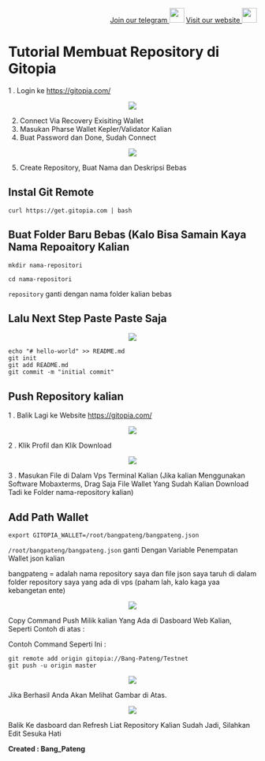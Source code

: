 <p style="font-size:14px" align="right">
<a href="https://t.me/bangpateng_group" target="_blank">Join our telegram <img src="https://user-images.githubusercontent.com/50621007/183283867-56b4d69f-bc6e-4939-b00a-72aa019d1aea.png" width="30"/></a>
<a href="https://bangpateng.com/" target="_blank">Visit our website <img src="https://user-images.githubusercontent.com/38981255/184068977-2d456b1a-9b50-4b75-a0a7-4909a7c78991.png" width="30"/></a>
</p>

# Tutorial Membuat Repository di Gitopia

1 . Login ke https://gitopia.com/

<p align="center">
  <img height="auto" height="auto" src="https://user-images.githubusercontent.com/38981255/201937434-8cb51337-b53b-435a-a168-fe6de4dcfdcd.JPG">
</p>

2. Connect Via Recovery Exisiting Wallet
3. Masukan Pharse Wallet Kepler/Validator Kalian
4. Buat Password dan Done, Sudah Connect

<p align="center">
  <img height="auto" height="auto" src="https://user-images.githubusercontent.com/38981255/201937686-68dd3dca-db89-413e-aeae-a9f2f9bbd018.jpg">
</p>

5. Create Repository, Buat Nama dan Deskripsi Bebas

## Instal Git Remote
```
curl https://get.gitopia.com | bash
```
## Buat Folder Baru Bebas (Kalo Bisa Samain Kaya Nama Repoaitory Kalian
```
mkdir nama-repositori
```
```
cd nama-repositori
```
`repository` ganti dengan nama folder kalian bebas

## Lalu Next Step Paste Paste Saja

<p align="center">
  <img height="auto" height="auto" src="https://user-images.githubusercontent.com/38981255/201942175-c6952a60-9f01-4319-8908-253d2e355fe4.jpg">
</p>

```
echo "# hello-world" >> README.md
git init
git add README.md
git commit -m "initial commit"
```
## Push Repository kalian

1 . Balik Lagi ke Website https://gitopia.com/

<p align="center">
  <img height="auto" height="auto" src="https://user-images.githubusercontent.com/38981255/201938703-06a4dedf-919d-40ab-a388-c1d452ebedb0.JPG">
</p>

2 . Klik Profil dan Klik Download

<p align="center">
  <img height="auto" height="auto" src="https://user-images.githubusercontent.com/38981255/201938897-6b6b970d-e9dd-449e-b873-e19e72e04b14.jpg">
</p>

3 . Masukan File di Dalam Vps Terminal Kalian (Jika kalian Menggunakan Software Mobaxterms, Drag Saja File Wallet Yang Sudah Kalian Download Tadi ke Folder nama-repository kalian)

## Add Path Wallet
```
export GITOPIA_WALLET=/root/bangpateng/bangpateng.json
```
`/root/bangpateng/bangpateng.json` ganti Dengan Variable Penempatan Wallet json kalian

bangpateng = adalah nama repository saya dan file json saya taruh di dalam folder repository saya yang ada di vps (paham lah, kalo kaga yaa kebangetan ente)

<p align="center">
  <img height="auto" height="auto" src="https://user-images.githubusercontent.com/38981255/201940398-7bae505c-102e-4dfd-8e59-1e94b3395b9f.JPG">
</p>

Copy Command Push Milik kalian Yang Ada di Dasboard Web Kalian, Seperti Contoh di atas : 

Contoh Command Seperti Ini : 

```
git remote add origin gitopia://Bang-Pateng/Testnet
git push -u origin master
```

<p align="center">
  <img height="auto" height="auto" src="https://user-images.githubusercontent.com/38981255/201939228-aec98a31-9cd3-42e5-8715-8e70ffad05ed.JPG">
</p>

Jika Berhasil Anda Akan Melihat Gambar di Atas.

<p align="center">
  <img height="auto" height="auto" src="https://user-images.githubusercontent.com/38981255/201940941-52400c4a-6da1-4dbb-ab7e-f8301a352a94.jpg">
</p>

Balik Ke dasboard dan Refresh Liat Repository Kalian Sudah Jadi, Silahkan Edit Sesuka Hati

**Created : Bang_Pateng**
